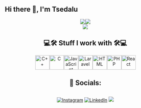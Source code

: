 ## Hi there 👋, I'm Tsedalu

<div style="display: flex; flex-direction: column; align-items: center; text-align: center;">
    <div style="display: flex; justify-content: center; flex-wrap: wrap;">
        <img src="https://github-readme-stats.vercel.app/api?username=TsedexAshu08&show_icons=true&theme=github_dark&&rank_icon=github" max-width: 300px; width: 100%; height: auto; margin: 10px;>
        <img src="https://github-readme-stats.vercel.app/api/top-langs/?username=TsedexAshu08&langs_count=10&layout=compact&&theme=github_dark" max-width: 300px; width: 100%; height: auto; margin: 10px;>
    </div>
    <img src="https://streak-stats.demolab.com?user=Tsedexashu08&theme=highcontrast&border_radius=5" width: 70%; height: auto; margin: 10px;>
    
   <h2>💻🛠️ Stuff I work with 🛠️💻</h2>
    <div style="display: flex; justify-content: center; flex-wrap: wrap;" gap:15px>
        <img height="45" width="45" src="https://cdn.worldvectorlogo.com/logos/c--4.svg" alt="C++">
        <img height="45" width="45" src="https://cdn.worldvectorlogo.com/logos/c.svg" alt="C">
        <img height="45" width="45" src="https://cdn.worldvectorlogo.com/logos/javascript-1.svg" alt="JavaScript">
        <img height="45" width="45" src="https://cdn.worldvectorlogo.com/logos/laravel-2.svg" alt="Laravel">
        <img height="45" width="45" src="https://cdn.worldvectorlogo.com/logos/html-1.svg" alt="HTML">
        <img height="45" width="45" src="https://upload.wikimedia.org/wikipedia/commons/thumb/2/27/PHP-logo.svg/1067px-PHP-logo.svg.png?20180502235434" alt="PHP">
        <img height="45" width="45" src="https://cdn.worldvectorlogo.com/logos/react-2.svg" alt="React">
    </div>
    
   ## 📱 Socials:
   [![Instagram](https://img.shields.io/badge/Instagram-%23E4405F.svg?logo=Instagram&logoColor=white)](https://instagram.com/TsedaluAshenafi) 
[![LinkedIn](https://img.shields.io/badge/LinkedIn-%230077B5.svg?logo=linkedin&logoColor=white)](https://linkedin.com/in/tsedalu-ashenafi-6a9a71201)
<img src="https://visitcount.itsvg.in/api?id=TsedexAshu08&icon=5&color=0" >
</div>
